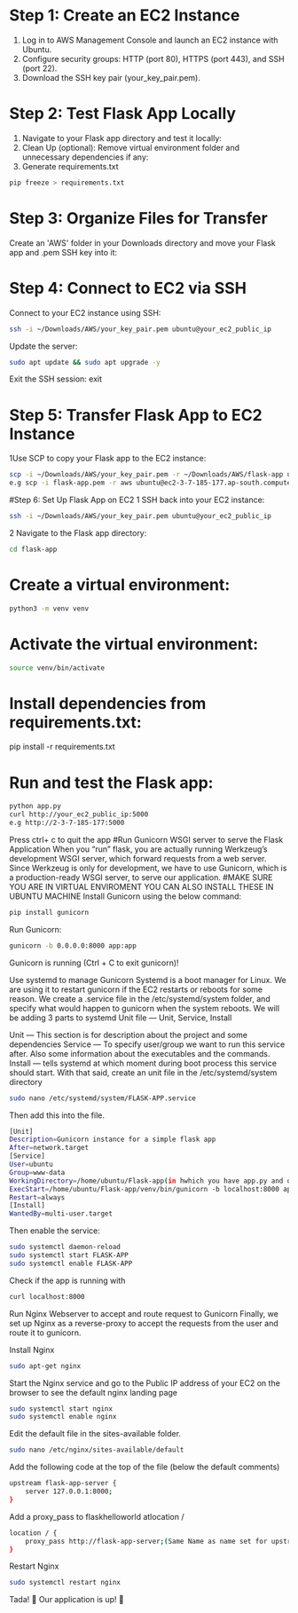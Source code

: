 
# Step 1: Create an EC2 Instance
 1. Log in to AWS Management Console and launch an EC2 instance with Ubuntu.
 2. Configure security groups: HTTP (port 80), HTTPS (port 443), and SSH (port 22).
 3. Download the SSH key pair (your_key_pair.pem).

# Step 2: Test Flask App Locally
1. Navigate to your Flask app directory and test it locally:
2. Clean Up (optional):
Remove virtual environment folder and unnecessary dependencies if any:
3. Generate requirements.txt
```bash
pip freeze > requirements.txt
```

# Step 3: Organize Files for Transfer
Create an 'AWS' folder in your Downloads directory and move your Flask app and .pem SSH key into it:

# Step 4: Connect to EC2 via SSH
Connect to your EC2 instance using SSH:
```bash
ssh -i ~/Downloads/AWS/your_key_pair.pem ubuntu@your_ec2_public_ip
```
Update the server:
```bash
sudo apt update && sudo apt upgrade -y
```
Exit the SSH session:
exit
# Step 5: Transfer Flask App to EC2 Instance
1Use SCP to copy your Flask app to the EC2 instance:
```bash
scp -i ~/Downloads/AWS/your_key_pair.pem -r ~/Downloads/AWS/flask-app ubuntu@your_ec2_public_ip:/home/ubuntu/
e.g scp -i flask-app.pem -r aws ubuntu@ec2-3-7-185-177.ap-south.compute.amazonaws.com:/ubuntu/home/Flask-app
```

#Step 6: Set Up Flask App on EC2
1 SSH back into your EC2 instance:
```bash
ssh -i ~/Downloads/AWS/your_key_pair.pem ubuntu@your_ec2_public_ip
```
2 Navigate to the Flask app directory:
```bash
cd flask-app
```
# Create a virtual environment:
```bash
python3 -m venv venv
```
# Activate the virtual environment:
```bash
source venv/bin/activate
```

# Install dependencies from requirements.txt:
pip install -r requirements.txt

# Run  and test the Flask app:
```bash
python app.py
curl http://your_ec2_public_ip:5000
e.g http://2-3-7-185-177:5000
```
Press ctrl+ c to quit the app 
#Run Gunicorn WSGI server to serve the Flask Application
When you “run” flask, you are actually running Werkzeug’s development WSGI server, which forward requests from a web server.
Since Werkzeug is only for development, we have to use Gunicorn, which is a production-ready WSGI server, to serve our application.
#MAKE SURE YOU ARE IN VIRTUAL ENVIROMENT YOU CAN ALSO INSTALL THESE IN UBUNTU MACHINE
Install Gunicorn using the below command:
```bash
pip install gunicorn
```
Run Gunicorn:
```bash
gunicorn -b 0.0.0.0:8000 app:app 
```
Gunicorn is running (Ctrl + C to exit gunicorn)!

Use systemd to manage Gunicorn
Systemd is a boot manager for Linux. We are using it to restart gunicorn if the EC2 restarts or reboots for some reason.
We create a <projectname>.service file in the /etc/systemd/system folder, and specify what would happen to gunicorn when the system reboots.
We will be adding 3 parts to systemd Unit file — Unit, Service, Install

Unit — This section is for description about the project and some dependencies
Service — To specify user/group we want to run this service after. Also some information about the executables and the commands.
Install — tells systemd at which moment during boot process this service should start.
With that said, create an unit file in the /etc/systemd/system directory
	
```bash
sudo nano /etc/systemd/system/FLASK-APP.service
```
Then add this into the file.
```bash
[Unit]
Description=Gunicorn instance for a simple flask app
After=network.target
[Service]
User=ubuntu
Group=www-data
WorkingDirectory=/home/ubuntu/Flask-app(in hwhich you have app.py and other files )
ExecStart=/home/ubuntu/Flask-app/venv/bin/gunicorn -b localhost:8000 app:app
Restart=always
[Install]
WantedBy=multi-user.target
```
Then enable the service:
```bash
sudo systemctl daemon-reload
sudo systemctl start FLASK-APP
sudo systemctl enable FLASK-APP
```
Check if the app is running with 
```bash
curl localhost:8000
```
Run Nginx Webserver to accept and route request to Gunicorn
Finally, we set up Nginx as a reverse-proxy to accept the requests from the user and route it to gunicorn.

Install Nginx 
```bash
sudo apt-get nginx
```
Start the Nginx service and go to the Public IP address of your EC2 on the browser to see the default nginx landing page
```bash
sudo systemctl start nginx
sudo systemctl enable nginx
```
Edit the default file in the sites-available folder.
```bash
sudo nano /etc/nginx/sites-available/default
```
Add the following code at the top of the file (below the default comments)
```bash
upstream flask-app-server {
    server 127.0.0.1:8000;
}
```
Add a proxy_pass to flaskhelloworld atlocation /
```bash
location / {
    proxy_pass http://flask-app-server;(Same Name as name set for upstream)
}
```
Restart Nginx 
```bash
sudo systemctl restart nginx
```
Tada! 🎉 Our application is up! 🚀


